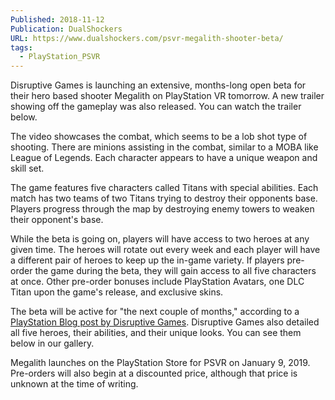 ```yaml
---
Published: 2018-11-12
Publication: DualShockers
URL: https://www.dualshockers.com/psvr-megalith-shooter-beta/
tags:
  - PlayStation_PSVR
---
```

Disruptive Games is launching an extensive, months-long open beta for their hero based shooter Megalith on PlayStation VR tomorrow. A new trailer showing off the gameplay was also released. You can watch the trailer below.

The video showcases the combat, which seems to be a lob shot type of shooting. There are minions assisting in the combat, similar to a MOBA like League of Legends. Each character appears to have a unique weapon and skill set.

The game features five characters called Titans with special abilities. Each match has two teams of two Titans trying to destroy their opponents base. Players progress through the map by destroying enemy towers to weaken their opponent's base.

While the beta is going on, players will have access to two heroes at any given time. The heroes will rotate out every week and each player will have a different pair of heroes to keep up the in-game variety. If players pre-order the game during the beta, they will gain access to all five characters at once. Other pre-order bonuses include PlayStation Avatars, one DLC Titan upon the game's release, and exclusive skins.

The beta will be active for "the next couple of months," according to a [PlayStation Blog post by Disruptive Games](https://blog.us.playstation.com/2018/11/12/ps-vr-hero-shooter-megalith-starts-free-beta-tomorrow/). Disruptive Games also detailed all five heroes, their abilities, and their unique looks. You can see them below in our gallery.

Megalith launches on the PlayStation Store for PSVR on January 9, 2019. Pre-orders will also begin at a discounted price, although that price is unknown at the time of writing.